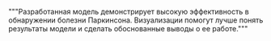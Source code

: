 """Разработанная модель демонстрирует высокую эффективность в обнаружении болезни Паркинсона. Визуализации помогут лучше понять результаты модели и сделать обоснованные выводы о ее работе."""
